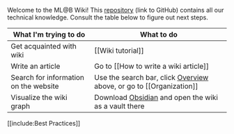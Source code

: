 Welcome to the ML@B Wiki! This [repository](https://github.com/mlberkeley/wiki) (link to GitHub) contains all our technical knowledge. Consult the table below to figure out next steps.

|What I'm trying to do|What to do|
|---------------------|----------|
|Get acquainted with wiki|[[Wiki tutorial]]|
|Write an article|Go to [[How to write a wiki article]]|
|Search for information on the website|Use the search bar, click [Overview](./gollum/overview) above, or go to [[Organization]]|
|Visualize the wiki graph|Download [Obsidian](https://obsidian.md) and open the wiki as a vault there|

[[include:Best Practices]]